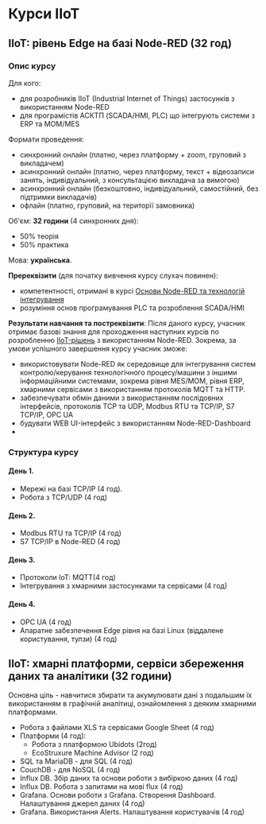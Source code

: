 # Курси IIoT

## IIoT: рівень Edge на базі Node-RED (32 год)

### Опис курсу

Для кого:

- для розробників IIoT (Industrial Internet of Things) застосунків з використанням Node-RED
- для програмістів АСКТП (SCADA/HMI, PLC) що інтегрують системи з ERP та MOM/MES   

Формати проведення: 

- синхронний онлайн (платно, через платформу + zoom, груповий з викладачем)
- асинхронний онлайн (платно, через платформу, текст + відеозаписи занять, індивідуальний, з консультацією викладача за вимогою)
- асинхронний онлайн (безкоштовно, індивідуальний, самостійний, без підтримки викладачів)
- офлайн (платно, груповий, на території замовника)

Об'єм: **32 години** (4 синхронних дня):

- 50% теорія
- 50% практика

Мова: **українська**.

**Пререквізити** (для початку вивчення курсу слухач повинен):

- компетентності, отримані в курсі [Основи Node-RED та технологій інтегрування](nodered.md)
- розуміння основ програмування PLC та розроблення SCADA/HMI

**Результати навчання та постреквізити**: Після даного курсу, учасник отримає базові знання для проходження наступних курсів по розробленню [IIoT-рішень](IIoT.md) з використанням Node-RED. Зокрема, за умови успішного завершення курсу учасник зможе:

- використовувати Node-RED як середовище для інтегрування систем контролю/керування технологічного процесу/машини з іншими інформаційними системами, зокрема рівня MES/MOM, рівня ERP, хмарними сервісами з використанням протоколів MQTT та HTTP. 
- забезпечувати обмін даними з використанням послідовних інтерфейсів, протоколів TCP та UDP, Modbus RTU та TCP/IP, S7 TCP/IP, OPC UA
- будувати WEB UI-інтерфейс з використанням Node-RED-Dashboard
-   

### Структура курсу

#### День 1.

- Мережі на базі TCP/IP (4 год).
- Робота з TCP/UDP (4 год)

#### День 2.

- Modbus RTU та TCP/IP (4 год)
- S7 TCP/IP в Node-RED (4 год)

#### День 3.

- Протоколи IoT: MQTT(4 год)
- Інтегрування з хмарними застосунками та сервісами (4 год)

#### День 4.

- OPC UA (4 год)
- Апаратне забезпечення Edge рівня на базі Linux (віддалене користування, тулзи) (4 год)

## IIoT: хмарні платформи, сервіси збереження даних та аналітики (32 години)

Основна ціль - навчитися збирати та акумулювати дані з подальшим їх використанням в графічній аналітиці, ознайомлення з деяким хмарними платформами.   

- Робота з файлами XLS та сервісами Google Sheet (4 год)
- Платформи (4 год):
  - Робота з платформою Ubidots (2год)
  - EcoStruxure Machine Advisor (2 год)
- SQL та MariaDB - для SQL (4 год) 
- CouchDB - для NoSQL (4 год)
- Influx DB. Збір даних та основи роботи з вибіркою даних (4 год)
- Influx DB. Робота з запитами на мові flux (4 год)
- Grafana. Основи роботи з Grafana. Створення Dashboard. Налаштування джерел даних (4 год)
- Grafana. Використання Alerts. Налаштування користувачів (4 год)

